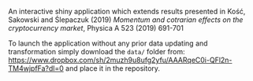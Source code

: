 An interactive shiny application which extends results presented in Kość, Sakowski and Ślepaczuk (2019) *Momentum and cotrarian effects on the cryptocurrency market*, Physica A 523 (2019) 691-701

To launch the application without any prior data updating and transformation simply download the `data/` folder from: https://www.dropbox.com/sh/2muzh9u8ufg2yfu/AAARqeC0i-QFl2n-TM4wjpfFa?dl=0 and place it in the repository.
